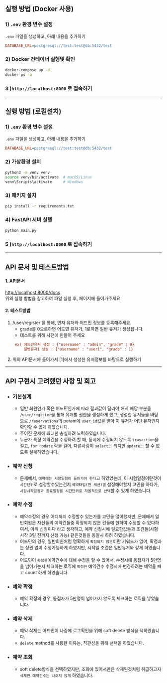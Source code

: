 

## 실행 방법 (Docker 사용)
### 1) `.env` 환경 변수 설정
`.env` 파일을 생성하고, 아래 내용을 추가하기
```ini
DATABASE_URL=postgresql://test:test@db:5432/test
```

### 2) Docker 컨테이너 실행및 확인
```sh
docker-compose up -d
docker ps -a
```

### 3 )`http://localhost:8000` 로 접속하기

---
## 실행 방법 (로컬설치)
### 1) `.env` 환경 변수 설정
`.env` 파일을 생성하고, 아래 내용을 추가하기
```ini
DATABASE_URL=postgresql://test:test@db:5432/test
```

### 2) 가상환경 설치
```sh
python3 -m venv venv
source venv/bin/activate  # macOS/Linux
venv\Scripts\activate     # Windows
```
### 3) 패키지 설치
```sh
pip install -r requirements.txt
```
### 4) FastAPI 서버 실행
```sh
python main.py
```

### 5 )`http://localhost:8000` 로 접속하기

---
##  API 문서 및 테스트방법
#### 1. API문서
[http://localhost:8000/docs](http://localhost:8000/docs)  
위의 실행 방법을 참고하여 파일 실행 후, 페이지에 들어가주세요

#### 2. 테스트방법
1) /user/register 을 통해, 먼저 유저와 어드민 정보를 등록해주세요.
   * grade를 0으로하면 어드민 유저가, 1로하면 일반 유저가 생성됩니다.
   * 테스트를 위해 사전에 만들어 주세요
    ```ini
     ex) 어드민유저 생성 : {"username" : "admin", "grade" : 0}
         일반유저1 생성 : {"username" : "user1", "grade" : 1}
    ```
2) 위의 API문서에 들어가서 [1]에서 생성한 유저정보를 바탕으로 실행하기


---
##  API 구현시 고려했던 사항 및 회고
* ### 기본설계
  * 일반 회원인가 혹은 어드민인가에 따라 결과값이 달라야 해서 해당 부분을 `/user/register`을 통해 유저별 권한을 생성하게 했고, 생성한 유저들을 바탕으로 `/reservations`의 param에 `user_id`값을 받아 이 유저가 어떤 유저인지 확인할 수 있게 하였습니다.
  * 주어진 문제에 최대한 충실하려 노력하였습니다.
  * 누군가 특정 예약건을 수정하려 할 때, 동시에 수정되지 않도록 `trasaction`을 걸고, `for update` 락을 걸어, 다른사람이 `select`는 되지만 `update`는 할 수 없도록 설계하였습니다.

* ### 예약 신청
  * 문제에서, `예약에는 시험일정이 들어가야 한다`고 하였었는데, 이 시험일정이란것이 `시간단위`로 설정할수있는건지 `예약타임(한 세션)별` 설정해야할지 고민을 하다가, `시험시작일정과 종료일정을 시간단위로 자율적으로 선택`할 수 있게 하였습니다.

* ### 예약 수정
  * 예약수정의 경우 어디까지 수정할수 있는가를 고민을 많이했지만, 문제에서 일반회원은 자신들의 예약건들중 확정되지 않은 건들에 한하여 수정할 수 있다하여서, 아직 신청이다 라고 생각하고, 예약 신청시에 필요한값들과 조건들(시험 시작 3일 전까지 신청 가능) 같은것들을 동일시 하려 하였습니다.
  * 어드민의 경우, 일반회원처럼 명확하게 `확정되지 않은`이란 키워드가 없어, 확정과는 상관 없이 수정가능하게 하였지만, 시작일 조건은 일반유저와 같게 하였습니다. 
  * 어드민이 `확정한`예약건수에 대해 수정을 할 수 있어서, 수정시에 동접자가 5만명을 넘어가는지 체크하는 로직에 `확정한` 예약건수 수정시에 변경하려는 예약을 빼고  count 하게 하였습니다.

* ### 예약 확정
  * 예약 확정의 경우, 동접자가 5만명이 넘어가지 않도록 체크하는 로직을 넣었습니다.

* ### 예약 삭제
  * 예약 삭제는 어드민이 나중에 로그확인을 위해 soft delete 방식을 택하였습니다.
  * `delete` method를 사용한 이유는, 직관성을 위해 선택을 하였습니다.

* ### 예약 조회
  * soft delete방식을 선택하였지만, 조회에 있어서만은 삭제된것처럼 취급하고자 `삭제한 예약건수는 나오지 않게` 하였습니다.